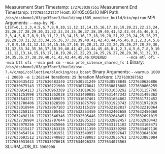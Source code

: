 Measurement Start Timestamp: `1727630387551`
Measurement End Timestamp: `1727634121227`
Host: i01r05c05s10
MPI Path: `/dss/dsshome1/03/ge35ber3/build/ompi505_monitor_build/bin/mpirun`
MPI Arguments: `--map-by PE-LIST=0,1,2,3,4,5,6,7,8,9,10,11,12,13,14,15,16,17,18,19,20,21,22,23,24,25,26,27,28,29,30,31,32,33,34,35,36,37,38,39,40,41,42,43,44,45,46,0,1,2,3,4,5,6,7,8,9,10,11,12,13,14,15,16,17,18,19,20,21,22,23,24,25,26,27,28,29,30,31,32,33,34,35,36,37,38,39,40,41,42,43,44,45,46,0,1,2,3,4,5,6,7,8,9,10,11,12,13,14,15,16,17,18,19,20,21,22,23,24,25,26,27,28,29,30,31,32,33,34,35,36,37,38,39,40,41,42,43,44,45,46,0,1,2,3,4,5,6,7,8,9,10,11,12,13,14,15,16,17,18,19,20,21,22,23,24,25,26,27,28,29,30,31,32,33,34,35,36,37,38,39,40,41,42,43,44,45,46:ORDERED         --mca mtl ofi --mca btl ofi --mca pml cm --mca prte_silence_shared_fs 1`
Binary: `/dss/dsshome1/03/ge35ber3/build/osu-7.4/c/mpi/collective/blocking/osu_bcast`
Binary Arguments: `--warmup 1000 -i 20000 -m 1:262144`
Iterations: `25`
Iteration Markers: `1727630387562 1727630435422 1727630483340 1727630531249 1727630578848 1727630626886 1727630675143 1727630721960 1727630770041 1727630818088 1727630866255 1727630914113 1727630963389 1727631010636 1727631058292 1727631157766 1727631251998 1727631352038 1727631400085 1727631447342 1727631495362 1727631543271 1727631589873 1727631637461 1727631684802 1727631732452 1727631780406 1727631828500 1727631875799 1727631923743 1727631972019 1727632018944 1727632067103 1727632115159 1727632162817 1727632210364 1727632258131 1727632305462 1727632353450 1727632402658 1727632450360 1727632498116 1727632546346 1727632595446 1727632643451 1727632691015 1727632738984 1727632787044 1727632835133 1727632882457 1727632930443 1727632978256 1727633025866 1727633073260 1727633121102 1727633168471 1727633215417 1727633263328 1727633311350 1727633359298 1727633407136 1727633454714 1727633501951 1727633549957 1727633597647 1727633645630 1727633693512 1727633740883 1727633788083 1727633835761 1727633883084 1727633931043 1727633978618 1727634026325 1727634073563`
SLURM_JOB_ID: `3968908`
